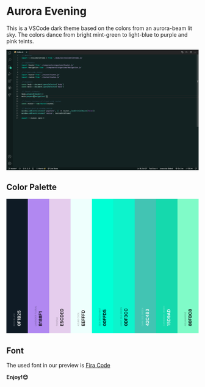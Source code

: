 # Aurora Evening

This is a VSCode dark theme based on the colors from an aurora-beam lit sky. The colors dance from bright mint-green to light-blue to purple and pink teints.

![Preview of Aurora theme](./images/preview.png)

## Color Palette
![Aurora color Palette](./images/color-palette.png)

## Font
The used font in our preview is [Fira Code](https://fonts.google.com/specimen/Fira+Code?preview.text_type=custom)

**Enjoy!😊**
